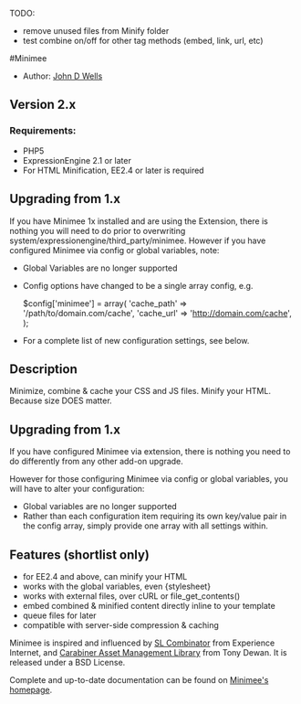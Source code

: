 TODO:

- remove unused files from Minify folder
- test combine on/off for other tag methods (embed, link, url, etc)

#Minimee

* Author: [John D Wells](http://johndwells.com)

## Version 2.x

### Requirements:

* PHP5
* ExpressionEngine 2.1 or later
* For HTML Minification, EE2.4 or later is required

## Upgrading from 1.x

If you have Minimee 1x installed and are using the Extension, there is nothing you will need to do prior to overwriting
system/expressionengine/third_party/minimee.  However if you have configured Minimee via config or global variables, note:

* Global Variables are no longer supported
* Config options have changed to be a single array config, e.g.

	$config['minimee'] = array(
		'cache_path' => '/path/to/domain.com/cache',
		'cache_url' => 'http://domain.com/cache',
	);
* For a complete list of new configuration settings, see below.



## Description

Minimize, combine & cache your CSS and JS files. Minify your HTML. Because size DOES matter.

## Upgrading from 1.x

If you have configured Minimee via extension, there is nothing you need to do differently from any other add-on upgrade.

However for those configuring Minimee via config or global variables, you will have to alter your configuration:

- Global variables are no longer supported
- Rather than each configuration item requiring its own key/value pair in the config array,
  simply provide one array with all settings within.

## Features (shortlist only)

* for EE2.4 and above, can minify your HTML
* works with the global variables, even {stylesheet}
* works with external files, over cURL or file_get_contents()
* embed combined & minified content directly inline to your template
* queue files for later
* compatible with server-side compression & caching

Minimee is inspired and influenced by [SL Combinator](http://experienceinternet.co.uk/software/sl-combinator/) from Experience Internet, and [Carabiner Asset Management Library](http://codeigniter.com/wiki/Carabiner/) from Tony Dewan. It is released under a BSD License.

Complete and up-to-date documentation can be found on [Minimee's homepage](http://johndwells.com/software/minimee).

